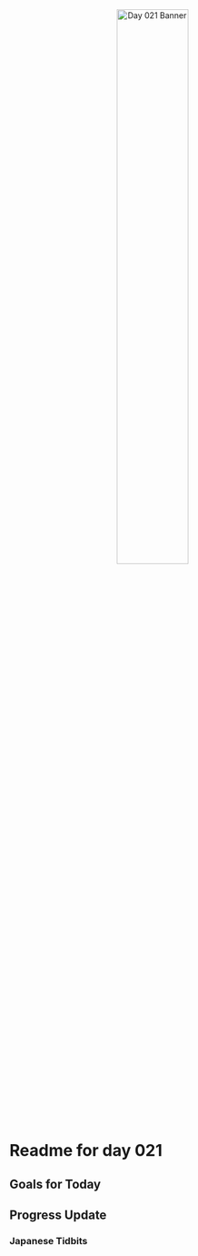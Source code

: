 <div align="center">
 <img src="../Images/image_021.jpg" alt="Day 021 Banner" width="50%">
</div>

# Readme for day 021

## Goals for Today

## Progress Update

### Japanese Tidbits

